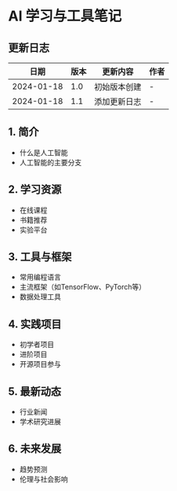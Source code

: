 # AI 学习与工具笔记

## 更新日志

| 日期 | 版本 | 更新内容 | 作者 |
|------|------|----------|------|
| 2024-01-18 | 1.0 | 初始版本创建 | - |
| 2024-01-18 | 1.1 | 添加更新日志 | - |

## 1. 简介
- 什么是人工智能
- 人工智能的主要分支

## 2. 学习资源
- 在线课程
- 书籍推荐
- 实验平台

## 3. 工具与框架
- 常用编程语言
- 主流框架（如TensorFlow、PyTorch等）
- 数据处理工具

## 4. 实践项目
- 初学者项目
- 进阶项目
- 开源项目参与

## 5. 最新动态
- 行业新闻
- 学术研究进展

## 6. 未来发展
- 趋势预测
- 伦理与社会影响
